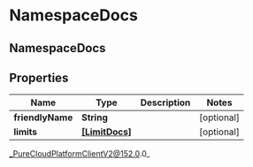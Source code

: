 # NamespaceDocs

## NamespaceDocs

## Properties

|Name | Type | Description | Notes|
|------------ | ------------- | ------------- | -------------|
| **friendlyName** | **String** |  | [optional] |
| **limits** | [**[LimitDocs]**](LimitDocs) |  | [optional] |



_PureCloudPlatformClientV2@152.0.0_
